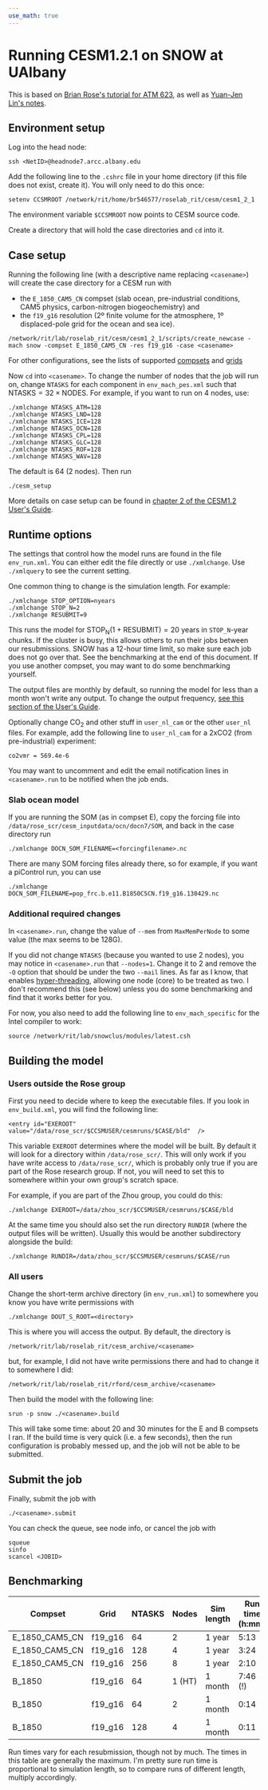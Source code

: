 ```yaml
---
use_math: true
---
```



# Running CESM1.2.1 on SNOW at UAlbany

This is based on [Brian Rose's tutorial for ATM 623](http://www.atmos.albany.edu/facstaff/brose/classes/ATM623_Spring2017/2017/03/16/CESM-tutorial.html), as well as [Yuan-Jen Lin's notes](https://hackmd.io/@yuanjenlin/CESM_on_SNOW).
## Environment setup

Log into the head node:

```
ssh <NetID>@headnode7.arcc.albany.edu
```
  
Add the following line to the `.cshrc` file in your home directory (if this file does not exist, create it). You will only need to do this once:

```
setenv CCSMROOT /network/rit/home/br546577/roselab_rit/cesm/cesm1_2_1
```

The environment variable `$CCSMROOT` now points to CESM source code.

Create a directory that will hold the case directories and `cd` into it.

## Case setup

Running the following line (with a descriptive name replacing `<casename>`) will
create the case directory for a CESM run with
- the `E_1850_CAM5_CN` compset (slab ocean, pre-industrial conditions, CAM5 physics, carbon-nitrogen biogeochemistry) and 
- the `f19_g16` resolution (2º finite volume for the atmosphere, 1º displaced-pole grid for the ocean and sea ice).

```
/network/rit/lab/roselab_rit/cesm/cesm1_2_1/scripts/create_newcase -mach snow -compset E_1850_CAM5_CN -res f19_g16 -case <casename>
```

For other configurations, see the lists of supported [compsets](https://www.cesm.ucar.edu/models/cesm1.2/cesm/doc/modelnl/compsets.html) and 
[grids](https://www.cesm.ucar.edu/models/cesm1.2/cesm/doc/modelnl/grid.html)

Now `cd` into `<casename>`. To change the number of nodes that the job will run on, 
change `NTASKS` for each component in `env_mach_pes.xml` such that 
$\mathrm{NTASKS}=32\times\mathrm{NODES}$. For example, if you want to run on 4 nodes, use:

```
./xmlchange NTASKS_ATM=128
./xmlchange NTASKS_LND=128
./xmlchange NTASKS_ICE=128
./xmlchange NTASKS_OCN=128
./xmlchange NTASKS_CPL=128
./xmlchange NTASKS_GLC=128
./xmlchange NTASKS_ROF=128
./xmlchange NTASKS_WAV=128
```

The default is 64 (2 nodes). Then run 

```
./cesm_setup
```

More details on case setup can be found in [chapter 2 of the CESM1.2 User's Guide](https://www2.cesm.ucar.edu/models/cesm1.2/cesm/doc/usersguide/c513.html).

## Runtime options

The settings that control how the model runs are found in the file `env_run.xml`.
You can either edit the file directly or use `./xmlchange`. Use `./xmlquery` to see 
the current setting.

One common thing to change is the simulation length. For example:

```
./xmlchange STOP_OPTION=nyears
./xmlchange STOP_N=2
./xmlchange RESUBMIT=9
```

This runs the model for $\mathrm{STOP_N}(1+\mathrm{RESUBMIT})=20$ years in 
`STOP_N`-year chunks. If the cluster is busy, this allows others to run their jobs
between our resubmissions. SNOW has a 12-hour time limit, so make sure each job does not
go over that. See the benchmarking at the end of this document. 
If you use another compset, you may want to do some benchmarking yourself.

The output files are monthly by default, so running the model for less than a month won't write any output. To change the 
output frequency, [see this section of the User's Guide](https://www2.cesm.ucar.edu/models/cesm1.2/cesm/doc/usersguide/x2172.html).

Optionally change CO$_2$ and other stuff in `user_nl_cam` or the other `user_nl`
files. For example, add the following line to `user_nl_cam` for a 2xCO2 
(from pre-industrial) experiment:

```
co2vmr = 569.4e-6
```

You may want to uncomment and edit the email notification lines in `<casename>.run`
to be notified when the job ends.

### Slab ocean model

If you are running the SOM (as in compset E), copy the forcing file into `/data/rose_scr/cesm_inputdata/ocn/docn7/SOM`,
and back in the case directory run

```
./xmlchange DOCN_SOM_FILENAME=<forcingfilename>.nc
```

There are many SOM forcing files already there, so for example, if you want a piControl run, you can use 

```
./xmlchange DOCN_SOM_FILENAME=pop_frc.b.e11.B1850C5CN.f19_g16.130429.nc
```

### Additional required changes

In `<casename>.run`, change the value of `--mem` from `MaxMemPerNode` to some value
(the max seems to be 128G). 

If you did not change `NTASKS` (because you wanted to use 2 nodes), 
you may notice in `<casename>.run` that `--nodes=1`. Change it to 2 and remove the
`-O` option that should be under the two `--mail` lines. As far as I know,
that enables [hyper-threading](https://en.wikipedia.org/wiki/Hyper-threading),
allowing one node (core) to be treated as two. I don't recommend this (see below)
unless you do some benchmarking and find that it works better for you.

For now, you also need to add the following line to `env_mach_specific` for the Intel
compiler to work:

```
source /network/rit/lab/snowclus/modules/latest.csh
```

## Building the model

### Users outside the Rose group

First you need to decide where to keep the executable files. 
If you look in `env_build.xml`, you will find the following line:

```
<entry id="EXEROOT"   value="/data/rose_scr/$CCSMUSER/cesmruns/$CASE/bld"  />
```

This variable `EXEROOT` determines where the model will be built. 
By default it will look for a directory within `/data/rose_scr/`. 
This will only work if you have write access to `/data/rose_scr/`, 
which is probably only true if you are part of the Rose research group. 
If not, you will need to set this to somewhere within your own group's scratch
space.

For example, if you are part of the Zhou group, you could do this:

```
./xmlchange EXEROOT=/data/zhou_scr/$CCSMUSER/cesmruns/$CASE/bld
```

At the same time you should also set the run directory `RUNDIR` (where the output
files will be written). Usually this would be another subdirectory alongside the
build:

```
./xmlchange RUNDIR=/data/zhou_scr/$CCSMUSER/cesmruns/$CASE/run
```

### All users

Change the short-term archive directory (in `env_run.xml`) to somewhere 
you know you have write permissions with

```
./xmlchange DOUT_S_ROOT=<directory>
```

This is where you will access the output. By default, the directory is

```
/network/rit/lab/roselab_rit/cesm_archive/<casename>
```

but, for example, I did not have write permissions there and had to change it to
somewhere I did:

```
/network/rit/lab/roselab_rit/rford/cesm_archive/<casename>
```

Then build the model with the following line:

```
srun -p snow ./<casename>.build
```

This will take some time: about 20 and 30 minutes for the E and B compsets I ran. 
If the build time is very quick (i.e. a few seconds), then the run 
configuration is probably messed up, and the job will not be able to be submitted. 

## Submit the job

Finally, submit the job with

```
./<casename>.submit
```

You can check the queue, see node info, or cancel the job with 

```
squeue
sinfo
scancel <JOBID>
```

## Benchmarking

| Compset        | Grid    | NTASKS | Nodes  | Sim length | Run time (h:mm) |
|----------------|---------|--------|--------|------------|-----------------|
| E_1850_CAM5_CN | f19_g16 | 64     | 2      | 1 year     | 5:13            |
| E_1850_CAM5_CN | f19_g16 | 128    | 4      | 1 year     | 3:24            |
| E_1850_CAM5_CN | f19_g16 | 256    | 8      | 1 year     | 2:10            |
| B_1850         | f19_g16 | 64     | 1 (HT) | 1 month    | 7:46 (!)        |
| B_1850         | f19_g16 | 64     | 2      | 1 month    | 0:14            |
| B_1850         | f19_g16 | 128    | 4      | 1 month    | 0:11            |

Run times vary for each resubmission, though not by much. 
The times in this table are generally the maximum.
I'm pretty sure run time is proportional to simulation length,
so to compare runs of different length, multiply accordingly.
